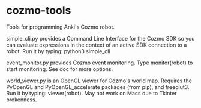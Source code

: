 # cozmo-tools
Tools for programming Anki's Cozmo robot.

simple_cli.py provides a Command Line Interface for the Cozmo SDK so you can evaluate
    expressions in the context of an active SDK connection to a robot.
    Run it by typing:  python3 simple_cli

event_monitor.py provides Cozmo event monitoring.
    Type monitor(robot) to start monitoring.  See doc for more options.

world_viewer.py is an OpenGL viewer for Cozmo's world map.
    Requires the PyOpenGL and PyOpenGL_accelerate packages (from pip), and freeglut3.
    Run it by typing: viewer(robot). May not work on Macs due to Tkinter brokenness.

